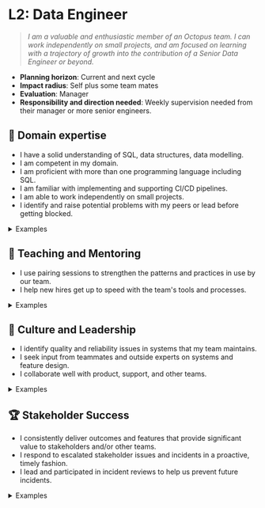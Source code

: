# L2: Data Engineer

> _I am a valuable and enthusiastic member of an Octopus team. I can work independently on small projects, and am focused on learning with a trajectory of growth into the contribution of a Senior Data Engineer or beyond._

- **Planning horizon**: Current and next cycle
- **Impact radius**: Self plus some team mates
- **Evaluation**: Manager
- **Responsibility and direction needed**: Weekly supervision needed from their manager or more senior engineers.

## 🦉 Domain expertise

- I have a solid understanding of SQL, data structures, data modelling.
- I am competent in my domain.
- I am proficient with more than one programming language including SQL.
- I am familiar with implementing and supporting CI/CD pipelines.
- I am able to work independently on small projects.
- I identify and raise potential problems with my peers or lead before getting blocked.

<details>
<summary>Examples</summary>
- Within data modelling sessions have strong inputs, connections between data and normalised/denormalized
- I completed maintenance work in a complex area of the data pipeline, relying on my existing knowledge and occasionally reaching out for help from my more senior teammates when I knew I would need it.
- I self-assigned a task, discussed it with a team member, and completed the work to a high standard.

</details>

## 🌱 Teaching and Mentoring

- I use pairing sessions to strengthen the patterns and practices in use by our team.
- I help new hires get up to speed with the team's tools and processes.

<details>
<summary>Examples</summary>
- I gave feedback during a retrospective or incident postmortem that resulted in a process improvement.
- I acted as a buddy for a new person who joined my team, and helped them become productive with our tools.
- I gave feedback in a code review that resulted in a teammate updating the code to reflect better practices.

</details>

## 🧭 Culture and Leadership

- I identify quality and reliability issues in systems that my team maintains.
- I seek input from teammates and outside experts on systems and feature design.
- I collaborate well with product, support, and other teams.

<details>
<summary>Examples</summary>

- I noticed a section of data transformation that could result in a data issue, and I modified it to prevent the issue.
- I was assigned a task in a greenfields project that required me to design a small system, so I reached out to my team lead to collaborate with me.
- My product manager and my team lead asked me to do two things as the top priority, so I got them together in a conversation so we could work it out as a team.

</details>

## 🏆 Stakeholder Success

- I consistently deliver outcomes and features that provide significant value to stakeholders and/or other teams.
- I respond to escalated stakeholder issues and incidents in a proactive, timely fashion.
- I lead and participated in incident reviews to help us prevent future incidents.

<details>
<summary>Examples</summary>

- The team assigned me work based on stakeholder needs and I completed this work diligently.
- A stakeholder issue was escalated to my team, which I investigated and fixed at the most suitable time based on my existing workload.

</details>
